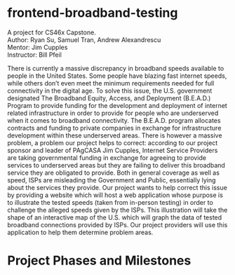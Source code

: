 # frontend-broadband-testing

A project for CS46x Capstone.  
Author: Ryan Su, Samuel Tran, Andrew Alexandrescu  
Mentor: Jim Cupples  
Instructor: Bill Pfeil  

There is currently a massive discrepancy in broadband speeds available to people in the United States. Some people have blazing fast internet speeds, while others don’t even meet the minimum requirements needed for full connectivity in the digital age. To solve this issue, the U.S. government designated The Broadband Equity, Access, and Deployment (B.E.A.D.) Program to provide funding for the development and deployment of internet related infrastructure in order to provide for people who are underserved when it comes to broadband connectivity. The B.E.A.D. program allocates contracts and funding to private companies in exchange for infrastructure development within these underserved areas. There is however a massive problem, a problem our project helps to correct: according to our project sponsor and leader of PAgCASA Jim Cupples, Internet Service Providers are taking governmental funding in exchange for agreeing to provide services to underserved areas but they are failing to deliver this broadband service they are obligated to provide. Both in general coverage as well as speed, ISPs are misleading the Government and Public, essentially lying about the services they provide. Our project wants to help correct this issue by providing a website which will host a web application whose purpose is to illustrate the tested speeds (taken from in-person testing) in order to challenge the alleged speeds given by the ISPs. This illustration will take the shape of an interactive map of the U.S. which will graph the data of tested broadband connections provided by ISPs. Our project providers will use this application to help them determine problem areas.  

# Project Phases and Milestones

